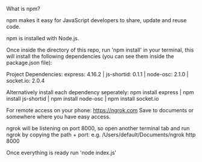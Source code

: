 What is npm?

npm makes it easy for JavaScript developers to share, update and reuse code.

npm is installed with Node.js.

Once inside the directory of this repo, run 'npm install' in your terminal, this will install the following dependencies
(you can see them inside the package.json file):

Project Dependencies:
express: 4.16.2 |
js-shortid: 0.1.1 |
node-osc: 2.1.0 |
socket.io: 2.0.4 

Alternatively install each dependency seperately: npm install express | npm install js-shortid | npm install node-osc | npm install socket.io 

For remote access on your phone:
https://ngrok.com
Save to documents or somewhere where you have easy access.

ngrok will be listening on port 8000, so open another terminal tab and run ngrok by copying
the path + port:
e.g. /Users/default/Documents/ngrok http 8000

Once everything is ready run 'node index.js'


